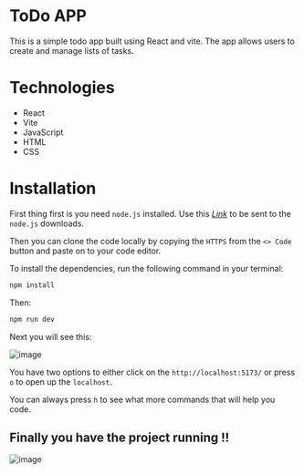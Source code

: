 # ToDo APP
This is a simple todo app built using React and vite. The app allows users to create and manage lists of tasks.

# Technologies
* React
* Vite
* JavaScript
* HTML
* CSS

# Installation
First thing first is you need `node.js` installed. Use this _[Link](https://nodejs.org/)_ to be sent to the `node.js` downloads.

Then you can clone the code locally by copying the `HTTPS` from the `<> Code` button and paste on to your code editor.

To install the dependencies, run the following command in your terminal:

```sh
npm install
```

Then:

```sh
npm run dev
```

Next you will see this:

![image](https://github.com/Naz1804/todolist/assets/121124109/10254502-15b6-43a2-b1dc-ede50c3cd804)

You have two options to either click on the `http://localhost:5173/` or press `o` to open up the `localhost`.

You can always press `h` to see what more commands that will help you code.

## Finally you have the project running !!

![image](https://github.com/Naz1804/todolist/assets/121124109/debcb3c9-9c02-47e2-9db4-e43e671f6c99)

